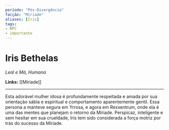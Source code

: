 ```yaml
---
período: "Pós-Divergência"
facção: "Míriade"
aliases: [Iris]
tags:
- NPC
- importante
---
```


# **Iris Bethelas**
*Leal e Má, Humana*

**Links:** [[Míriade]]

---

Esta adorável mulher idosa é profundamente respeitada e amada por sua orientação sábia e espiritual e comportamento aparentemente gentil. Essa persona a manteve segura em Yrrosa, e agora em Rexxentrum, onde ela é uma das mentes que planejam o retorno da Míriade. Perspicaz, inteligente e sem hesitar em sua crueldade, Iris tem sido considerada a força motriz por trás do sucesso da Míriade.
